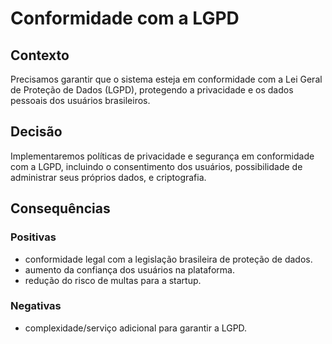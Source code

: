 # Conformidade com a LGPD

## Contexto

Precisamos garantir que o sistema esteja em conformidade com a Lei Geral de Proteção de Dados (LGPD), protegendo a privacidade e os dados pessoais dos usuários brasileiros.

## Decisão

Implementaremos políticas de privacidade e segurança em conformidade com a LGPD, incluindo o consentimento dos usuários, possibilidade de administrar seus próprios dados, e criptografia.

## Consequências

### Positivas

- conformidade legal com a legislação brasileira de proteção de dados.
- aumento da confiança dos usuários na plataforma.
- redução do risco de multas para a startup.

### Negativas

- complexidade/serviço adicional para garantir a LGPD.
